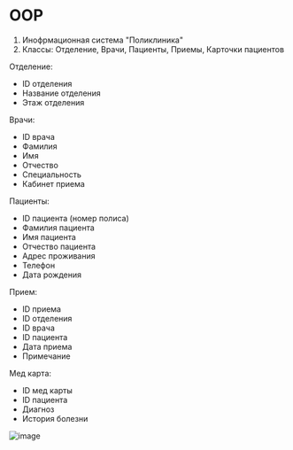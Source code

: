 # OOP
1. Инофрмационная система "Поликлиника"
2. Классы: Отделение, Врачи, Пациенты, Приемы, Карточки пациентов

Отделение:
  - ID отделения
  - Название отделения
  - Этаж отделения

Врачи:
  - ID врача
  - Фамилия
  - Имя
  - Отчество
  - Специальность
  - Кабинет приема

Пациенты:
  - ID пациента (номер полиса)
  - Фамилия пациента
  - Имя пациента
  - Отчество пациента
  - Адрес проживания
  - Телефон
  - Дата рождения

Прием:
  - ID приема
  - ID отделения
  - ID врача
  - ID пациента
  - Дата приема
  - Примечание

Мед карта:
  - ID мед карты
  - ID пациента
  - Диагноз
  - История болезни
 
![image](https://user-images.githubusercontent.com/102854828/164892532-69f50d3f-eed3-4c74-b951-8ec4fe11b887.png)
